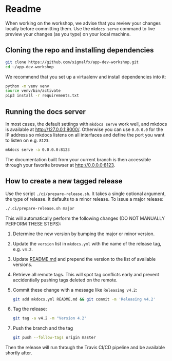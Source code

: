 # Readme

When working on the workshop, we advise that you review your changes locally before committing them. Use the `mkdocs serve` command to live preview your changes (as you type) on your local machine.

## Cloning the repo and installing dependencies

```bash
git clone https://github.com/signalfx/app-dev-workshop.git
cd ~/app-dev-workshop
```

We recommend that you set up a virtualenv and install dependencies into it:

```bash
python -m venv venv
source venv/bin/activate
pip3 install -r requirements.txt
```

## Running the docs server

In most cases, the default settings with `mkdocs serve` work well, and mkdocs is available at <http://127.0.0.1:8000/>. Otherwise you can use `0.0.0.0` for the IP address so mkdocs listens on all interfaces and define the port you want to listen on e.g. `8123`:

```bash
mkdocs serve -a 0.0.0.0:8123
```

The documentation built from your current branch is then accessible through your favorite browser at <http://0.0.0.0:8123>.

## How to create a new tagged release

Use the script `./ci/prepare-release.sh`. It takes a single optional argument, the type of release. It defaults to a minor release. To issue a major release:

```bash
./.ci/prepare-release.sh major
```

This will automatically perform the following changes (DO NOT MANUALLY PERFORM THESE STEPS):

1. Determine the new version by bumping the major or minor version.

1. Update the `version` list in `mkdocs.yml` with the name of the release tag, e.g. `v4.2`.

1. Update [README.md](../README.md) and prepend the version to the list of available versions.

1. Retrieve all remote tags. This will spot tag conflicts early and prevent accidentially pushing tags deleted on the remote.

1. Commit these change with a message like `Releasing v4.2`:

    ```bash
    git add mkdocs.yml README.md && git commit -m 'Releasing v4.2'
    ```

1. Tag the release:

    ```bash
    git tag -a v4.2 -m "Version 4.2"
    ```

1. Push the branch and the tag

    ```bash
    git push --follow-tags origin master
    ```

Then the release will run through the Travis CI/CD pipeline and be available shortly after.
